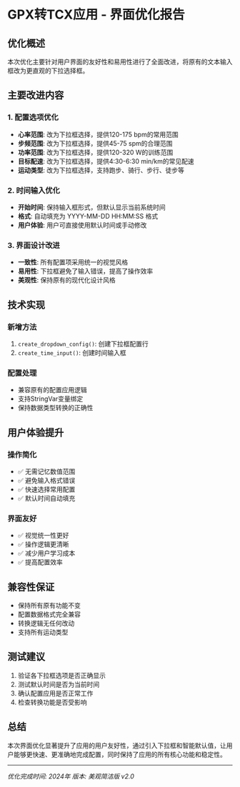 # GPX转TCX应用 - 界面优化报告

## 优化概述
本次优化主要针对用户界面的友好性和易用性进行了全面改进，将原有的文本输入框改为更直观的下拉选择框。

## 主要改进内容

### 1. 配置选项优化
- **心率范围**: 改为下拉框选择，提供120-175 bpm的常用范围
- **步频范围**: 改为下拉框选择，提供45-75 spm的合理范围
- **功率范围**: 改为下拉框选择，提供120-320 W的训练范围
- **目标配速**: 改为下拉框选择，提供4:30-6:30 min/km的常见配速
- **运动类型**: 改为下拉框选择，支持跑步、骑行、步行、徒步等

### 2. 时间输入优化
- **开始时间**: 保持输入框形式，但默认显示当前系统时间
- **格式**: 自动填充为 YYYY-MM-DD HH:MM:SS 格式
- **用户体验**: 用户可直接使用默认时间或手动修改

### 3. 界面设计改进
- **一致性**: 所有配置项采用统一的视觉风格
- **易用性**: 下拉框避免了输入错误，提高了操作效率
- **美观性**: 保持原有的现代化设计风格

## 技术实现

### 新增方法
1. `create_dropdown_config()`: 创建下拉框配置行
2. `create_time_input()`: 创建时间输入框

### 配置处理
- 兼容原有的配置应用逻辑
- 支持StringVar变量绑定
- 保持数据类型转换的正确性

## 用户体验提升

### 操作简化
- ✅ 无需记忆数值范围
- ✅ 避免输入格式错误
- ✅ 快速选择常用配置
- ✅ 默认时间自动填充

### 界面友好
- ✅ 视觉统一性更好
- ✅ 操作逻辑更清晰
- ✅ 减少用户学习成本
- ✅ 提高配置效率

## 兼容性保证
- 保持所有原有功能不变
- 配置数据格式完全兼容
- 转换逻辑无任何改动
- 支持所有运动类型

## 测试建议
1. 验证各下拉框选项是否正确显示
2. 测试默认时间是否为当前时间
3. 确认配置应用是否正常工作
4. 检查转换功能是否受影响

## 总结
本次界面优化显著提升了应用的用户友好性，通过引入下拉框和智能默认值，让用户能够更快速、更准确地完成配置，同时保持了应用的所有核心功能和稳定性。

---
*优化完成时间: 2024年*
*版本: 美观简洁版 v2.0*